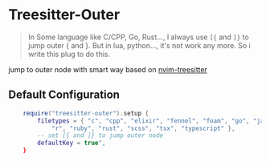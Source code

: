 # Treesitter-Outer

> In Some language like C/CPP, Go, Rust..., I always use `[{` and `]}` to jump outer { and }. But in lua, python..., it's not work any more. So i write this plug to do this.

jump to outer node with smart way based on [nvim-treesitter](https://github.com/nvim-treesitter/nvim-treesitter)

## Default Configuration
``` lua
    require("treesitter-outer").setup {
        filetypes = { "c", "cpp", "elixir", "fennel", "foam", "go", "javascript", "julia", "lua", "nix", "php", "python",
            "r", "ruby", "rust", "scss", "tsx", "typescript" },
        -- set [{ and ]} to jump outer node
        defaultKey = true",
    }
```
